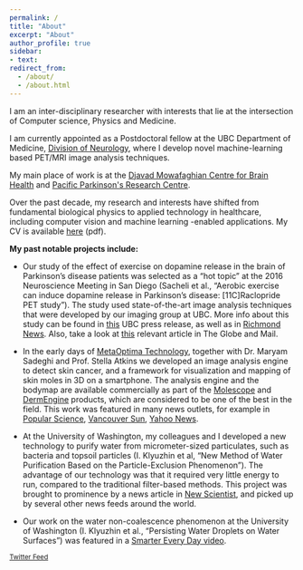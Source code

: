 ```yaml
---
permalink: /
title: "About"
excerpt: "About"
author_profile: true
sidebar:
- text:
redirect_from: 
  - /about/
  - /about.html
---
```


I am an inter-disciplinary researcher with interests that lie at the intersection of Computer science, Physics and Medicine. 

I am currently appointed as a Postdoctoral fellow at the UBC Department of Medicine, [Division of Neurology](http://neurology.med.ubc.ca), where I develop novel machine-learning based PET/MRI image analysis techniques.

My main place of work is at the [Djavad Mowafaghian Centre for Brain Health](http://www.brain.ubc.ca) and [Pacific Parkinson's Research Centre](https://parkinsons.ubc.ca/wp/).

Over the past decade, my research and interests have shifted from fundamental biological physics to applied technology in healthcare, including computer vision and machine learning -enabled applications. My CV is available [here](http://www.ivankz.com/files/cv_master.pdf) (pdf).

**My past notable projects include:**

+ Our study of the effect of exercise on dopamine release in the brain of Parkinson’s disease patients was selected as a “hot topic” at the 2016 Neuroscience Meeting in San Diego (Sacheli et al., “Aerobic exercise can induce dopamine release in Parkinson’s disease: [11C]Raclopride PET study”). The study used state-of-the-art image analysis techniques that were developed by our imaging group at UBC. More info about this study can be found in [this](https://www.med.ubc.ca/news/study-of-exercise-and-parkinsons-disease-yields-encouraging-results/) UBC press release, as well as in [Richmond News](http://www.richmond-news.com/news/weekly-feature/treating-parkinson-s-with-exercise-1.2302652). Also, take a look at [this](http://www.theglobeandmail.com/news/british-columbia/bc-boxing-classes-help-people-with-parkinsons-disease-fight-back/article30732463/) relevant article in The Globe and Mail.

+ In the early days of [MetaOptima Technology](https://metaoptima.com/), together with Dr. Maryam Sadeghi and Prof. Stella Atkins we developed an image analysis engine to detect skin cancer, and a framework for visualization and mapping of skin moles in 3D on a smartphone. The analysis engine and the bodymap are available commercially as part of the [Molescope](https://molescope.com/) and [DermEngine](https://www.dermengine.com/) products, which are considered to be one of the best in the field. This work was featured in many news outlets, for example in [Popular Science](http://www.popsci.com/get-smart-about-melanoma), [Vancouver Sun](http://vancouversun.com/news/staff-blogs/a-medical-microscope-to-attach-to-your-smartphone-for-skin-cancer-screening-and-other-news-from-the-world-congress-of-dermatology), [Yahoo News](https://www.yahoo.com/news/molescope-smartphone-talks-dermatologist-103726970.html).

+ At the University of Washington, my colleagues and I developed a new technology to purify water from micrometer-sized particulates, such as bacteria and topsoil particles (I. Klyuzhin et al, “New Method of Water Purification Based on the Particle-Exclusion Phenomenon”). The advantage of our technology was that it required very little energy to run, compared to the traditional filter-based methods. This project was brought to prominence by a news article in [New Scientist](https://www.newscientist.com/article/dn14324-dirt-repelling-tube-promises-cheap-pure-water/), and picked up by several other news feeds around the world.

+ Our work on the water non-coalescence phenomenon at the University of Washington (I. Klyuzhin et al., “Persisting Water Droplets on Water Surfaces”) was featured in a [Smarter Every Day video](https://www.youtube.com/watch?v=KJDEsAy9RyM&feature=share).
<small>
<a class="twitter-timeline" href="https://twitter.com/IvanKlyuzhin?ref_src=twsrc%5Etfw">Twitter Feed</a> <script async src="https://platform.twitter.com/widgets.js" charset="utf-8"></script></small>